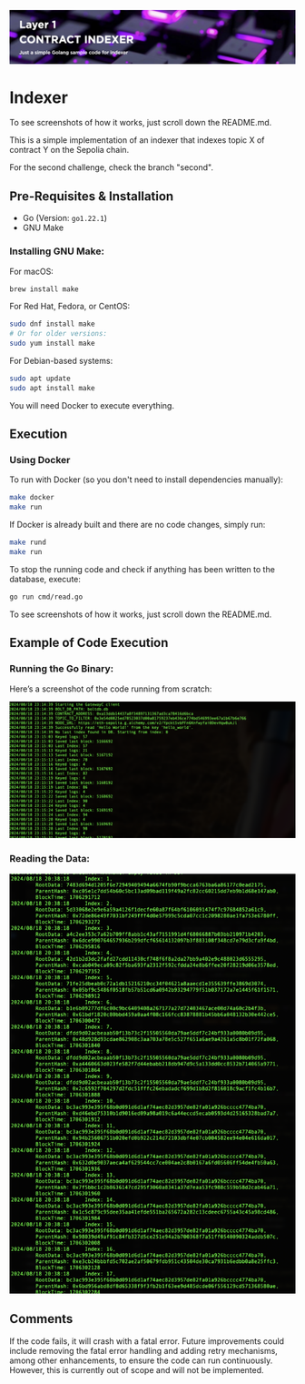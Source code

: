 ![Theme Image](resources/banner.png)

# Indexer

To see screenshots of how it works, just scroll down the README.md.

This is a simple implementation of an indexer that indexes topic X of contract Y on the Sepolia chain.

For the second challenge, check the branch "second".

## Pre-Requisites & Installation

- Go (Version: `go1.22.1`)
- GNU Make

### Installing GNU Make:

For macOS:

```bash
brew install make
```

For Red Hat, Fedora, or CentOS:

```bash
sudo dnf install make
# Or for older versions:
sudo yum install make
```

For Debian-based systems:

```bash
sudo apt update
sudo apt install make
```

You will need Docker to execute everything.

## Execution

### Using Docker

To run with Docker (so you don't need to install dependencies manually):

```bash
make docker
make run
```

If Docker is already built and there are no code changes, simply run:

```bash
make rund
make run
```

To stop the running code and check if anything has been written to the database, execute:

```bash
go run cmd/read.go
```

To see screenshots of how it works, just scroll down the README.md.

## Example of Code Execution

### Running the Go Binary:

Here’s a screenshot of the code running from scratch:

![Example Image](resources/image.png)

### Reading the Data:

![READING DATA](resources/READING.png)

## Comments

If the code fails, it will crash with a fatal error. Future improvements could include removing the fatal error handling and adding retry mechanisms, among other enhancements, to ensure the code can run continuously. However, this is currently out of scope and will not be implemented.
